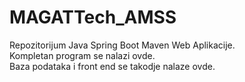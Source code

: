 # MAGATTech_AMSS

Repozitorijum Java Spring Boot Maven Web Aplikacije.  
Kompletan program se nalazi ovde.  
Baza podataka i front end se takodje nalaze ovde.
 
